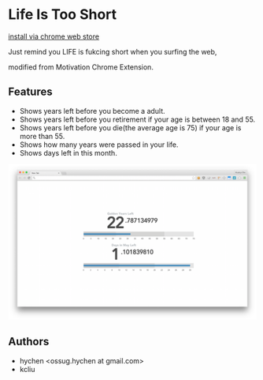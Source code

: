 Life Is Too Short
=================
[install via chrome web store](https://chrome.google.com/webstore/detail/life-is-too-short/aadhbgjahiajaajfcmbkjdacfpghlphb)

Just remind you LIFE is fukcing short when you surfing the web,

modified from Motivation Chrome Extension.

## Features
- Shows years left before you become a adult.
- Shows years left before you retirement if your age is between 18 and 55.
- Shows years left before you die(the average age is 75) if your age is more than 55.
- Shows how many years were passed in your life.
- Shows days left in this month.

![](screenshot.png)

## Authors
- hychen <ossug.hychen at gmail.com>
- kcliu <gjliou at cs.nctu.edu.tw>
